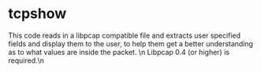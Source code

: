 # tcpshow
This code reads in a libpcap compatible file and extracts user specified fields and display them to the user, to help them get a better understanding as to what values are inside the packet. \n
Libpcap 0.4 (or higher) is required.\n

